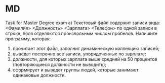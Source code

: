 # MD
Task for Master Degree exam
a) Текстовый файл содержит записи вида:
            <Фамилия> <Должность> <Зарплата> <Телефон>
по одной записи в строке, поля отделяются произвольным числом пробелов. Напишите
программу, которая:
  1. прочитает этот файл, заполнит динамическую коллекцию записей;
  2. выведет построчно все записи, упорядоченные по зарплате;
  3. должности, для которых зарплата выше средней на 50 процентов (повторяющиеся
     должности не выводить);
  4. сформирует и выведет группы людей, которые занимают одинаковые должности.
